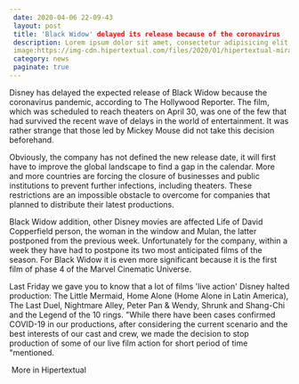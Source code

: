 ```yaml
--- 
 date: 2020-04-06 22-09-43 
 layout: post 
 title: 'Black Widow' delayed its release because of the coronavirus
 description: Lorem ipsum dolor sit amet, consectetur adipisicing elit, sed do eiusmod tempor incididunt ut labore et dolore magna aliqua. 
 image:https://img-cdn.hipertextual.com/files/2020/01/hipertextual-mira-espectacular-nuevo-trailer-viuda-negra-2020457263.jpg?strip=all&lossy=1&quality=70&ssl=1
 category: news 
 paginate: true 
---
```



Disney has delayed the expected release of Black Widow because the coronavirus pandemic, according to The Hollywood Reporter. The film, which was scheduled to reach theaters on April 30, was one of the few that had survived the recent wave of delays in the world of entertainment. It was rather strange that those led by Mickey Mouse did not take this decision beforehand.

Obviously, the company has not defined the new release date, it will first have to improve the global landscape to find a gap in the calendar. More and more countries are forcing the closure of businesses and public institutions to prevent further infections, including theaters. These restrictions are an impossible obstacle to overcome for companies that planned to distribute their latest productions.

Black Widow addition, other Disney movies are affected Life of David Copperfield person, the woman in the window and Mulan, the latter postponed from the previous week. Unfortunately for the company, within a week they have had to postpone its two most anticipated films of the season. For Black Widow it is even more significant because it is the first film of phase 4 of the Marvel Cinematic Universe.

Last Friday we gave you to know that a lot of films 'live action' Disney halted production: The Little Mermaid, Home Alone (Home Alone in Latin America), The Last Duel, Nightmare Alley, Peter Pan & Wendy, Shrunk and Shang-Chi and the Legend of the 10 rings. "While there have been cases confirmed COVID-19 in our productions, after considering the current scenario and the best interests of our cast and crew, we made the decision to stop production of some of our live film action for short period of time "mentioned.

 More in Hipertextual
